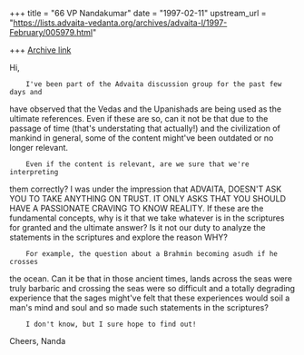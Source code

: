 +++
title = "66 VP Nandakumar"
date = "1997-02-11"
upstream_url = "https://lists.advaita-vedanta.org/archives/advaita-l/1997-February/005979.html"

+++
[Archive link](https://lists.advaita-vedanta.org/archives/advaita-l/1997-February/005979.html)

Hi,

        I've been part of the Advaita discussion group for the past few days and
have observed that the Vedas and the Upanishads are being used as the ultimate
references. Even if these are so, can it not be that due to the passage of time
(that's understating that actually!) and the civilization of mankind in general,
some of the content might've been outdated or no longer relevant.

        Even if the content is relevant, are we sure that we're interpreting
them correctly? I was under the impression that ADVAITA, DOESN'T ASK YOU TO TAKE
ANYTHING ON TRUST. IT ONLY ASKS THAT YOU SHOULD HAVE A PASSIONATE CRAVING TO
KNOW REALITY. If these are the fundamental concepts, why is it that we take
whatever is in the scriptures for granted and the ultimate answer? Is it not our
duty to analyze the statements in the scriptures and explore the reason WHY?

        For example, the question about a Brahmin becoming asudh if he crosses
the ocean. Can it be that in those ancient times, lands across the seas were
truly barbaric and crossing the seas were so difficult and a totally degrading
experience that the sages might've felt that these experiences would soil a
man's mind and soul and so made such statements in the scriptures?

        I don't know, but I sure hope to find out!

Cheers,
Nanda

